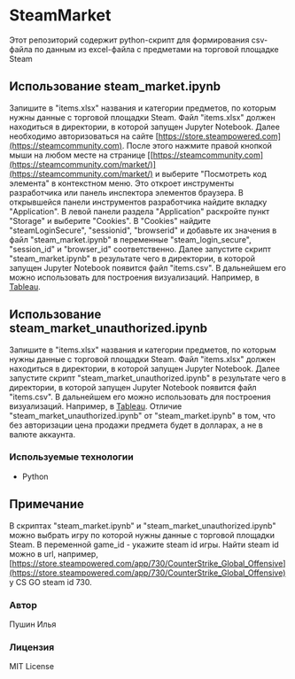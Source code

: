 # SteamMarket

Этот репозиторий содержит python-скрипт для формирования csv-файла по данным из excel-файла с предметами на торговой площадке Steam

## Использование steam_market.ipynb

Запишите в "items.xlsx" названия и категории предметов, по которым нужны данные с торговой площадки Steam. Файл "items.xlsx" должен находиться в директории, в которой запущен Jupyter Notebook. Далее необходимо авторизоваться на сайте [https://store.steampowered.com](https://steamcommunity.com). После этого нажмите правой кнопкой мыши на любом месте на странице [[https://steamcommunity.com](https://steamcommunity.com/market/)](https://steamcommunity.com/market/) и выберите "Посмотреть код элемента" в контекстном меню. Это откроет инструменты разработчика или панель инспектора элементов браузера. В открывшейся панели инструментов разработчика найдите вкладку "Application". В левой панели раздела "Application" раскройте пункт "Storage" и выберите "Cookies". В "Cookies" найдите "steamLoginSecure", "sessionid", "browserid" и добавьте их значения в файл "steam_market.ipynb" в переменные "steam_login_secure", "session_id" и "browser_id" соответственно. Далее запустите скрипт "steam_market.ipynb" в результате чего в директории, в которой запущен Jupyter Notebook появится файл "items.csv". В дальнейшем его можно использовать для построения визуализаций. Например, в [Tableau](https://public.tableau.com/app/profile/ilya.pushin/viz/CSGOSteamMarket/CSGO).

## Использование steam_market_unauthorized.ipynb
Запишите в "items.xlsx" названия и категории предметов, по которым нужны данные с торговой площадки Steam. Файл "items.xlsx" должен находиться в директории, в которой запущен Jupyter Notebook. Далее запустите скрипт "steam_market_unauthorized.ipynb" в результате чего в директории, в которой запущен Jupyter Notebook появится файл "items.csv". В дальнейшем его можно использовать для построения визуализаций. Например, в [Tableau](https://public.tableau.com/app/profile/ilya.pushin/viz/CSGOSteamMarket/CSGO). Отличие "steam_market_unauthorized.ipynb" от "steam_market.ipynb" в том, что без авторизации цена продажи предмета будет в долларах, а не в валюте аккаунта.

### Используемые технологии

- Python

## Примечание
В скриптах "steam_market.ipynb" и "steam_market_unauthorized.ipynb" можно выбрать игру по которой нужны данные с торговой площадки Steam. В переменной game_id - укажите steam id игры. Найти steam id можно в url, например, [https://store.steampowered.com/app/730/CounterStrike_Global_Offensive](https://store.steampowered.com/app/730/CounterStrike_Global_Offensive) у CS GO steam id 730.

### Автор

Пушин Илья

### Лицензия

MIT License
